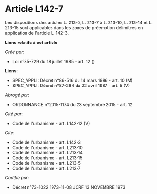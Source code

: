 # Article L142-7

Les dispositions des articles L. 213-5, L. 213-7 à L. 213-10, L. 213-14 et L. 213-15 sont applicables dans les zones de
préemption délimitées en application de l'article L. 142-3.

**Liens relatifs à cet article**

_Créé par_:

  - Loi n°85-729 du 18 juillet 1985 - art. 12 ()

**Liens**:

  - SPEC_APPLI: Décret n°86-516 du 14 mars 1986 - art. 10 (M)
  - SPEC_APPLI: Décret n°87-284 du 22 avril 1987 - art. 5 (V)

_Abrogé par_:

  - ORDONNANCE n°2015-1174 du 23 septembre 2015 - art. 12

_Cité par_:

  - Code de l'urbanisme - art. L142-12 (V)

_Cite_:

  - Code de l'urbanisme - art. L142-3
  - Code de l'urbanisme - art. L213-10
  - Code de l'urbanisme - art. L213-14
  - Code de l'urbanisme - art. L213-15
  - Code de l'urbanisme - art. L213-5
  - Code de l'urbanisme - art. L213-7

_Codifié par_:

  - Décret n°73-1022 1973-11-08 JORF 13 NOVEMBRE 1973

